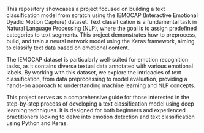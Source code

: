This repository showcases a project focused on building a text classification model from scratch using the IEMOCAP (Interactive Emotional Dyadic Motion Capture) dataset. Text classification is a fundamental task in Natural Language Processing (NLP), where the goal is to assign predefined categories to text segments. This project demonstrates how to preprocess, build, and train a neural network model using the Keras framework, aiming to classify text data based on emotional content.

The IEMOCAP dataset is particularly well-suited for emotion recognition tasks, as it contains diverse textual data annotated with various emotional labels. By working with this dataset, we explore the intricacies of text classification, from data preprocessing to model evaluation, providing a hands-on approach to understanding machine learning and NLP concepts.

This project serves as a comprehensive guide for those interested in the step-by-step process of developing a text classification model using deep learning techniques. It is designed for both beginners and experienced practitioners looking to delve into emotion detection and text classification using Python and Keras.
